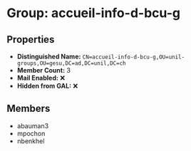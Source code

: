 # Group: accueil-info-d-bcu-g

## Properties

- **Distinguished Name:** `CN=accueil-info-d-bcu-g,OU=unil-groups,OU=gesu,DC=ad,DC=unil,DC=ch`
- **Member Count:** 3
- **Mail Enabled:** ❌
- **Hidden from GAL:** ❌

## Members

- abauman3
- mpochon
- nbenkhel
